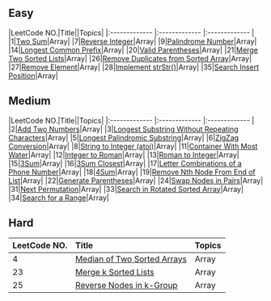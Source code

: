 ## Easy

|LeetCode NO.|Title||Topics|
|:------------- |:------------- |:------------- |
|1|[Two Sum][0001]|Array|
|7|[Reverse Integer][0007]|Array|
|9|[Palindrome Number][0009]|Array|
|14|[Longest Common Prefix][0014]|Array|
|20|[Valid Parentheses][0020]|Array|
|21|[Merge Two Sorted Lists][0021]|Array|
|26|[Remove Duplicates from Sorted Array][0026]|Array|
|27|[Remove Element][0027]|Array|
|28|[Implement strStr()][0028]|Array|
|35|[Search Insert Position][0035]|Array|


## Medium

|LeetCode NO.|Title||Topics|
|:------------- |:------------- |:------------- |
|2|[Add Two Numbers][0002]|Array|
|3|[Longest Substring Without Repeating Characters][0003]|Array|
|5|[Longest Palindromic Substring][0005]|Array|
|6|[ZigZag Conversion][0006]|Array|
|8|[String to Integer (atoi)][0008]|Array|
|11|[Container With Most Water][0011]|Array|
|12|[Integer to Roman][0012]|Array|
|13|[Roman to Integer][0013]|Array|
|15|[3Sum][0015]|Array|
|16|[3Sum Closest][0016]|Array|
|17|[Letter Combinations of a Phone Number][0017]|Array|
|18|[4Sum][0018]|Array|
|19|[Remove Nth Node From End of List][0019]|Array|
|22|[Generate Parentheses][0022]|Array|
|24|[Swap Nodes in Pairs][0024]|Array|
|31|[Next Permutation][0031]|Array|
|33|[Search in Rotated Sorted Array][0033]|Array|
|34|[Search for a Range][0034]|Array|


## Hard

|LeetCode NO.|Title|Topics|
|:------------- |:------------- |:------------- |
|4|[Median of Two Sorted Arrays][0004]|Array|
|23|[Merge k Sorted Lists][0023]|Array|
|25|[Reverse Nodes in k-Group][0025]|Array|







[0001]: https://github.com/Jucongyuan/LeetCode_Java/blob/master/src/com/jucongyuan/easy/_0001/1.%20Two%20Sum.md
[0002]: https://github.com/Jucongyuan/LeetCode_Java/blob/master/src/com/jucongyuan/medium/_0002/2.%20Add%20Two%20Numbers.md
[0003]: https://github.com/Jucongyuan/LeetCode_Java/blob/master/src/com/jucongyuan/medium/_0003/3.%20Longest%20Substring%20Without%20Repeating%20Characters.md
[0004]: https://github.com/Jucongyuan/LeetCode_Java/blob/master/src/com/jucongyuan/hard/_0004/4.%20Median%20of%20Two%20Sorted%20Arrays.md
[0005]: https://github.com/Jucongyuan/LeetCode_Java/blob/master/src/com/jucongyuan/medium/_0005/5.%20Longest%20Palindromic%20Substring.md
[0006]: https://github.com/Jucongyuan/LeetCode_Java/blob/master/src/com/jucongyuan/medium/_0006/6.%20ZigZag%20Conversion.md
[0007]: https://github.com/Jucongyuan/LeetCode_Java/blob/master/src/com/jucongyuan/easy/_0007/7.%20Reverse%20Integer.md
[0008]: https://github.com/Jucongyuan/LeetCode_Java/blob/master/src/com/jucongyuan/medium/_0008/8.%20String%20to%20Integer%20(atoi).md
[0009]: https://github.com/Jucongyuan/LeetCode_Java/blob/master/src/com/jucongyuan/easy/_0009/9.%20Palindrome%20Number.md
[0011]: https://github.com/Jucongyuan/LeetCode_Java/blob/master/src/com/jucongyuan/medium/_0011/11.%20Container%20With%20Most%20Water.md
[0012]: https://github.com/Jucongyuan/LeetCode_Java/blob/master/src/com/jucongyuan/medium/_0012/12.%20Integer%20to%20Roman.md
[0013]: https://github.com/Jucongyuan/LeetCode_Java/blob/master/src/com/jucongyuan/medium/_0013/13.%20Roman%20to%20Integer.md
[0014]: https://github.com/Jucongyuan/LeetCode_Java/blob/master/src/com/jucongyuan/easy/_0014/14.%20Longest%20Common%20Prefix.md
[0015]: https://github.com/Jucongyuan/LeetCode_Java/blob/master/src/com/jucongyuan/medium/_0015/15.%203Sum.md
[0016]: https://github.com/Jucongyuan/LeetCode_Java/blob/master/src/com/jucongyuan/medium/_0016/16.%203Sum%20Closest.md
[0017]: https://github.com/Jucongyuan/LeetCode_Java/blob/master/src/com/jucongyuan/medium/_0017/17.%20Letter%20Combinations%20of%20a%20Phone%20Number.md
[0018]: https://github.com/Jucongyuan/LeetCode_Java/blob/master/src/com/jucongyuan/medium/_0018/18.%204Sum.md
[0019]: https://github.com/Jucongyuan/LeetCode_Java/blob/master/src/com/jucongyuan/medium/_0019/19.%20Remove%20Nth%20Node%20From%20End%20of%20List.md
[0020]: https://github.com/Jucongyuan/LeetCode_Java/blob/master/src/com/jucongyuan/easy/_0020/20.%20Valid%20Parentheses.md
[0021]: https://github.com/Jucongyuan/LeetCode_Java/blob/master/src/com/jucongyuan/easy/_0021/21.%20Merge%20Two%20Sorted%20Lists.md
[0022]: https://github.com/Jucongyuan/LeetCode_Java/blob/master/src/com/jucongyuan/medium/_0022/22.%20Generate%20Parentheses.md
[0023]: https://github.com/Jucongyuan/LeetCode_Java/blob/master/src/com/jucongyuan/hard/_0023/23.%20Merge%20k%20Sorted%20Lists.md
[0024]: https://github.com/Jucongyuan/LeetCode_Java/blob/master/src/com/jucongyuan/medium/_0024/24.%20Swap%20Nodes%20in%20Pairs.md
[0025]: https://github.com/Jucongyuan/LeetCode_Java/blob/master/src/com/jucongyuan/hard/_0025/25.%20Reverse%20Nodes%20in%20k-Group.md
[0026]: https://github.com/Jucongyuan/LeetCode_Java/blob/master/src/com/jucongyuan/easy/_0026/26.%20Remove%20Duplicates%20from%20Sorted%20Array.md
[0027]: https://github.com/Jucongyuan/LeetCode_Java/blob/master/src/com/jucongyuan/easy/_0027/27.%20Remove%20Element.md
[0028]: https://github.com/Jucongyuan/LeetCode_Java/blob/master/src/com/jucongyuan/easy/_0028/28.%20Implement%20strStr().md
[0031]: https://github.com/Jucongyuan/LeetCode_Java/blob/master/src/com/jucongyuan/medium/_0031/31.%20Next%20Permutation.md
[0033]: https://github.com/Jucongyuan/LeetCode_Java/blob/master/src/com/jucongyuan/medium/_0033/33.%20Search%20in%20Rotated%20Sorted%20Array.md
[0034]: https://github.com/Jucongyuan/LeetCode_Java/blob/master/src/com/jucongyuan/medium/_0034/34.%20Search%20for%20a%20Range.md
[0035]: https://github.com/Jucongyuan/LeetCode_Java/blob/master/src/com/jucongyuan/medium/_0035/35.%20Search%20Insert%20Position.md
